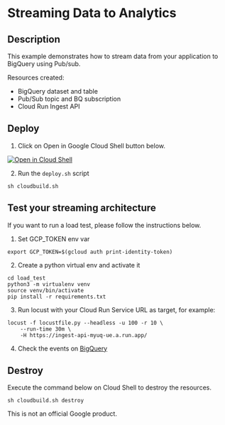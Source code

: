 # Streaming Data to Analytics

## Description

This example demonstrates how to stream data from your application to BigQuery using Pub/sub.

Resources created:
- BigQuery dataset and table
- Pub/Sub topic and BQ subscription
- Cloud Run Ingest API

## Deploy

1. Click on Open in Google Cloud Shell button below.

<a href="https://ssh.cloud.google.com/cloudshell/editor?shellonly=true&cloudshell_git_repo=https://github.com/GoogleCloudPlatform/click-to-deploy-solutions&cloudshell_workspace=streaming-data-to-analytics" target="_new">
    <img alt="Open in Cloud Shell" src="https://gstatic.com/cloudssh/images/open-btn.svg">
</a>

2. Run the `deploy.sh` script
```
sh cloudbuild.sh
```

## Test your streaming architecture
If you want to run a load test, please follow the instructions below.

1. Set GCP_TOKEN env var
```
export GCP_TOKEN=$(gcloud auth print-identity-token)
```

2. Create a python virtual env and activate it
```
cd load_test
python3 -m virtualenv venv
source venv/bin/activate
pip install -r requirements.txt
```

3. Run locust with your Cloud Run Service URL as target, for example:
```
locust -f locustfile.py --headless -u 100 -r 10 \
    --run-time 30m \
    -H https://ingest-api-myuq-ue.a.run.app/
```

4. Check the events on [BigQuery](https://console.cloud.google.com/bigquery)


## Destroy
Execute the command below on Cloud Shell to destroy the resources.
```
sh cloudbuild.sh destroy
```

This is not an official Google product.
